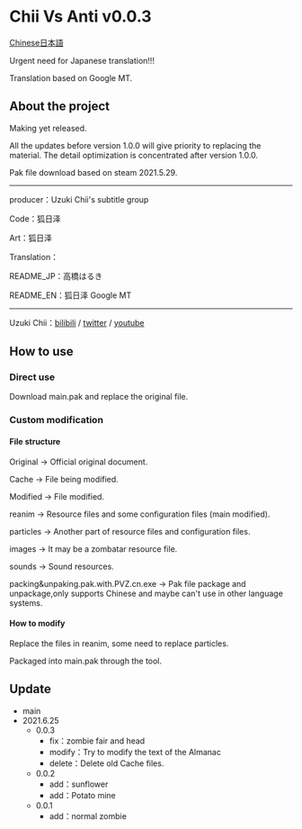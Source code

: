 # Chii Vs Anti v0.0.3

[Chinese](https://github.com/osttsStudio/Chii-Vs-Anti/README.md)[日本語](https://github.com/osttsStudio/Chii-Vs-Anti/blob/main/README_JP.md)

Urgent need for Japanese translation!!!

Translation based on Google MT.

## About the project

Making yet released.

All the updates before version 1.0.0 will give priority to replacing the material. The detail optimization is concentrated after version 1.0.0.

Pak file download based on steam 2021.5.29.<hr>

producer：Uzuki Chii's subtitle group

Code：狐日泽

Art：狐日泽

Translation：

README_JP：高橋はるき

README_EN：狐日泽 Google MT<hr>

Uzuki Chii：[bilibili](https://live.bilibili.com/22870039) / [twitter](https://twitter.com/uzukichii) / [youtube](https://www.youtube.com/channel/UCJxPldVojkxP1lQZuPskJtg)

## How to use

### Direct use

Download main.pak and replace the original file.

### Custom modification

#### File structure

Original -> Official original document.

Cache -> File being modified.

Modified -> File modified.

reanim -> Resource files and some configuration files (main modified).

particles -> Another part of resource files and configuration files.

images -> It may be a zombatar resource file.

sounds -> Sound resources.

packing&unpaking.pak.with.PVZ.cn.exe -> Pak file package and unpackage,only supports Chinese and maybe can't use in other language systems.

#### How to modify

Replace the files in reanim, some need to replace particles.

Packaged into main.pak through the tool.

## Update
- main
 - 2021.6.25
     - 0.0.3
         - fix：zombie fair and head
         - modify：Try to modify the text of the Almanac
         - delete：Delete old Cache files.
     - 0.0.2
         - add：sunflower
         - add：Potato mine
     - 0.0.1
         - add：normal zombie

